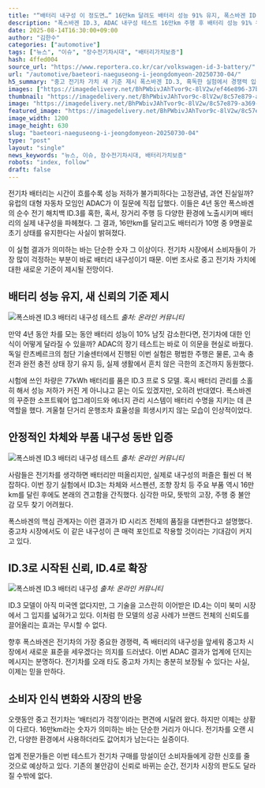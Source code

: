 ```yaml
---
title: "“배터리 내구성 이 정도면…” 16만km 달려도 배터리 성능 91% 유지, 폭스바겐 ID.3 테스트에 ‘합격’"
description: "폭스바겐 ID.3, ADAC 내구성 테스트 16만km 주행 후 배터리 성능 91% 유지 ..."
date: 2025-08-14T16:30:00+09:00
author: "김한수"
categories: ["automotive"]
tags: ["뉴스", "이슈", "장수전기차시대", "배터리가치보증"]
hash: 4ffed004
source_url: "https://www.reportera.co.kr/car/volkswagen-id-3-battery/"
url: "/automotive/baeteori-naeguseong-i-jeongdomyeon-20250730-04/"
h5_summary: "중고 전기차 가치 새 기준 제시 폭스바겐 ID.3, 혹독한 실험에서 경쟁력 입증"
images: ["https://imagedelivery.net/BhPWbivJAhTvor9c-8lV2w/ef46e896-37bf-4000-0c54-f05320cacb00/public", "https://imagedelivery.net/BhPWbivJAhTvor9c-8lV2w/0ad4553e-36ce-4a6e-84cf-451632330e00/public", "https://imagedelivery.net/BhPWbivJAhTvor9c-8lV2w/a55befd0-bcd8-422a-711d-934b54464800/public", "https://imagedelivery.net/BhPWbivJAhTvor9c-8lV2w/8c57e879-a369-4af7-2232-251bb5e6c600/public"]
thumbnail: "https://imagedelivery.net/BhPWbivJAhTvor9c-8lV2w/8c57e879-a369-4af7-2232-251bb5e6c600/public"
image: "https://imagedelivery.net/BhPWbivJAhTvor9c-8lV2w/8c57e879-a369-4af7-2232-251bb5e6c600/public"
featured_image: "https://imagedelivery.net/BhPWbivJAhTvor9c-8lV2w/8c57e879-a369-4af7-2232-251bb5e6c600/public"
image_width: 1200
image_height: 630
slug: "baeteori-naeguseong-i-jeongdomyeon-20250730-04"
type: "post"
layout: "single"
news_keywords: "뉴스, 이슈, 장수전기차시대, 배터리가치보증"
robots: "index, follow"
draft: false
---
```


전기차 배터리는 시간이 흐를수록 성능 저하가 불가피하다는 고정관념, 과연 진실일까? 유럽의 대형 자동차 모임인 ADAC가 이 질문에 직접 답했다. 이들은 4년 동안 폭스바겐의 순수 전기 해치백 ID.3를 혹한, 혹서, 장거리 주행 등 다양한 환경에 노출시키며 배터리의 실제 내구성을 파헤쳤다. 그 결과, 16만km를 달리고도 배터리가 10명 중 9명꼴로 초기 상태를 유지한다는 사실이 밝혀졌다.

이 실험 결과가 의미하는 바는 단순한 숫자 그 이상이다. 전기차 시장에서 소비자들이 가장 많이 걱정하는 부분이 바로 배터리 내구성이기 때문. 이번 조사로 중고 전기차 가치에 대한 새로운 기준이 제시될 전망이다.

## 배터리 성능 유지, 새 신뢰의 기준 제시

![폭스바겐 ID.3 배터리 내구성 테스트](https://imagedelivery.net/BhPWbivJAhTvor9c-8lV2w/a55befd0-bcd8-422a-711d-934b54464800/public)
*출처: 온라인 커뮤니티*


만약 4년 동안 차를 모는 동안 배터리 성능이 10% 남짓 감소한다면, 전기차에 대한 인식이 어떻게 달라질 수 있을까? ADAC의 장기 테스트는 바로 이 의문을 현실로 바꿨다. 독일 란츠베르크의 첨단 기술센터에서 진행된 이번 실험은 평범한 주행은 물론, 고속 충전과 완전 충전 상태 장기 유지 등, 실제 생활에서 흔치 않은 극한의 조건까지 동원했다.

시험에 쓰인 차량은 77kWh 배터리를 품은 ID.3 프로 S 모델. 혹시 배터리 관리를 소홀히 해서 성능 저하가 커진 게 아니냐고 묻는 이도 있겠지만, 오히려 반대였다. 폭스바겐의 꾸준한 소프트웨어 업그레이드와 에너지 관리 시스템이 배터리 수명을 지키는 데 큰 역할을 했다. 겨울철 단거리 운행조차 효율성을 희생시키지 않는 모습이 인상적이었다.

## 안정적인 차체와 부품 내구성 동반 입증

![폭스바겐 ID.3 배터리 내구성 테스트](https://imagedelivery.net/BhPWbivJAhTvor9c-8lV2w/0ad4553e-36ce-4a6e-84cf-451632330e00/public)
*출처: 온라인 커뮤니티*


사람들은 전기차를 생각하면 배터리만 떠올리지만, 실제로 내구성의 퍼즐은 훨씬 더 복잡하다. 이번 장기 실험에서 ID.3는 차체와 서스펜션, 조향 장치 등 주요 부품 역시 16만km를 달린 후에도 본래의 견고함을 간직했다. 심각한 마모, 뜻밖의 고장, 주행 중 불안감 모두 찾기 어려웠다.

폭스바겐의 핵심 관계자는 이런 결과가 ID 시리즈 전체의 품질을 대변한다고 설명했다. 중고차 시장에서도 이 같은 내구성이 큰 매력 포인트로 작용할 것이라는 기대감이 커지고 있다.

## ID.3로 시작된 신뢰, ID.4로 확장

![폭스바겐 ID.3 배터리 내구성](https://imagedelivery.net/BhPWbivJAhTvor9c-8lV2w/ef46e896-37bf-4000-0c54-f05320cacb00/public)
*출처: 온라인 커뮤니티*


ID.3 모델이 아직 미국엔 없다지만, 그 기술을 고스란히 이어받은 ID.4는 이미 북미 시장에서 그 입지를 넓혀가고 있다. 이처럼 한 모델의 성공 사례가 브랜드 전체의 신뢰도를 끌어올리는 효과는 무시할 수 없다.

향후 폭스바겐은 전기차의 가장 중요한 경쟁력, 즉 배터리의 내구성을 앞세워 중고차 시장에서 새로운 표준을 세우겠다는 의지를 드러냈다. 이번 ADAC 결과가 업계에 던지는 메시지는 분명하다. 전기차를 오래 타도 중고차 가치는 충분히 보장될 수 있다는 사실, 이제는 믿을 만하다.

## 소비자 인식 변화와 시장의 반응

오랫동안 중고 전기차는 ‘배터리가 걱정’이라는 편견에 시달려 왔다. 하지만 이제는 상황이 다르다. 16만km라는 숫자가 의미하는 바는 단순한 거리가 아니다. 전기차를 오랜 시간, 다양한 환경에서 사용하더라도 값어치가 남는다는 실증이다.

업계 전문가들은 이번 테스트가 전기차 구매를 망설이던 소비자들에게 강한 신호를 줄 것으로 예상하고 있다. 기존의 불안감이 신뢰로 바뀌는 순간, 전기차 시장의 판도도 달라질 수밖에 없다.
